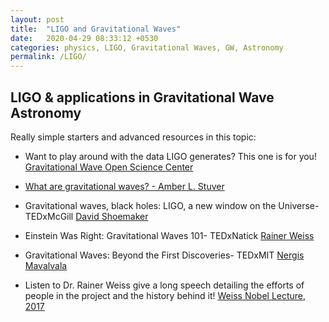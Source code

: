 ```yaml
---
layout: post
title:  "LIGO and Gravitational Waves"
date:   2020-04-29 08:33:12 +0530
categories: physics, LIGO, Gravitational Waves, GW, Astronomy 
permalink: /LIGO/
---
```





LIGO & applications in Gravitational Wave Astronomy
---------

Really simple starters and advanced resources in this topic:

* Want to play around with the data LIGO generates? This one is for you! [Gravitational Wave Open Science Center](https://www.gw-openscience.org/about/)

* [What are gravitational waves? - Amber L. Stuver](https://youtu.be/hebGhsNsjG0)

* Gravitational waves, black holes: LIGO, a new window on the Universe- TEDxMcGill [ David Shoemaker ](https://youtu.be/gZcKf0ZmWCc)

* Einstein Was Right: Gravitational Waves 101- TEDxNatick [ Rainer Weiss ](https://youtu.be/x7rjlm4SH5U)

* Gravitational Waves: Beyond the First Discoveries- TEDxMIT [ Nergis Mavalvala ](https://youtu.be/l0NybQu8JLk)

* Listen to Dr. Rainer Weiss give a long speech detailing the efforts of people in the project and the history behind it! [Weiss Nobel Lecture, 2017](https://www.nobelprize.org/prizes/physics/2017/weiss/lecture/)

